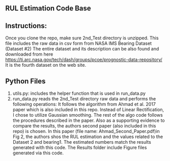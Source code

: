 ## RUL Estimation Code Base

## Instructions: 

Once you clone the repo, make sure 2nd_Test directory is unzipped. This file includes the raw data in csv form from NASA IMS Bearing Dataset (Dataset #2)
The entire dataset and its description can be also found and downloaded from here https://ti.arc.nasa.gov/tech/dash/groups/pcoe/prognostic-data-repository/ 
It is the fourth dataset on the web site.

## Python Files
1) utils.py: includes the helper function that is used in run_data.py
2) run_data.py reads the 2nd_Test directory raw data and performs the following operations: 
It follows the algorithm from Ahmad et al. 2017 paper which is also included in this repo. Instead of Linear Rectification, I chose to utilize Gaussian smoothing. 
The rest of the algo code follows the procedures described in the paper. 
Also as a supporting evidence to compare the results, the authors second paper (also included in this repo) is chosen. In this paper (file name: Ahmad_Second_Paper.pdf)in Fig 2,
the authors shos the RUL estimation and the values related to the Dataset 2 and bearing1. The estimated numbers match the results generated with this code. The Results folder include 
Figure files generated via this code. 